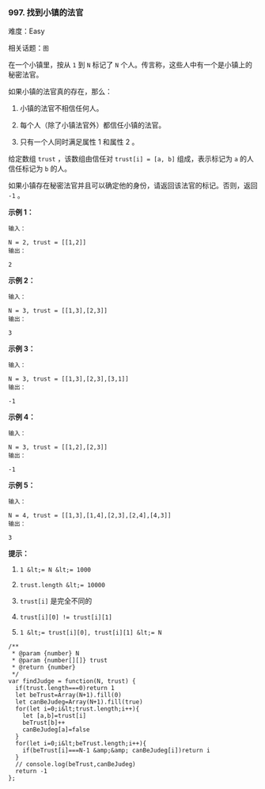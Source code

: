 ### 997. 找到小镇的法官

难度：Easy

相关话题：`图`

在一个小镇里，按从  `1`  到  `N`  标记了 `N`  个人。传言称，这些人中有一个是小镇上的秘密法官。



如果小镇的法官真的存在，那么：





1. 小镇的法官不相信任何人。

2. 每个人（除了小镇法官外）都信任小镇的法官。

3. 只有一个人同时满足属性 1 和属性 2 。





给定数组 `trust` ，该数组由信任对  `trust[i] = [a, b]` 组成，表示标记为  `a`  的人信任标记为  `b`  的人。



如果小镇存在秘密法官并且可以确定他的身份，请返回该法官的标记。否则，返回  `-1` 。







 **示例 1：** 





```
输入：

N = 2, trust = [[1,2]]
输出：

2

```

 **示例 2：** 





```
输入：

N = 3, trust = [[1,3],[2,3]]
输出：

3

```

 **示例 3：** 





```
输入：

N = 3, trust = [[1,3],[2,3],[3,1]]
输出：

-1

```

 **示例 4：** 





```
输入：

N = 3, trust = [[1,2],[2,3]]
输出：

-1

```

 **示例 5：** 





```
输入：

N = 4, trust = [[1,3],[1,4],[2,3],[2,4],[4,3]]
输出：

3
```





 **提示：** 





1.  `1 &lt;= N &lt;= 1000` 

2.  `trust.length &lt;= 10000` 

3.  `trust[i]` 是完全不同的

4.  `trust[i][0] != trust[i][1]` 

5.  `1 &lt;= trust[i][0], trust[i][1] &lt;= N` 






```
/**
 * @param {number} N
 * @param {number[][]} trust
 * @return {number}
 */
var findJudge = function(N, trust) {
  if(trust.length===0)return 1
  let beTrust=Array(N+1).fill(0)
  let canBeJudeg=Array(N+1).fill(true)
  for(let i=0;i&lt;trust.length;i++){
    let [a,b]=trust[i]
    beTrust[b]++
    canBeJudeg[a]=false
  }
  for(let i=0;i&lt;beTrust.length;i++){
    if(beTrust[i]===N-1 &amp;&amp; canBeJudeg[i])return i
  }
  // console.log(beTrust,canBeJudeg)
  return -1
};



```
